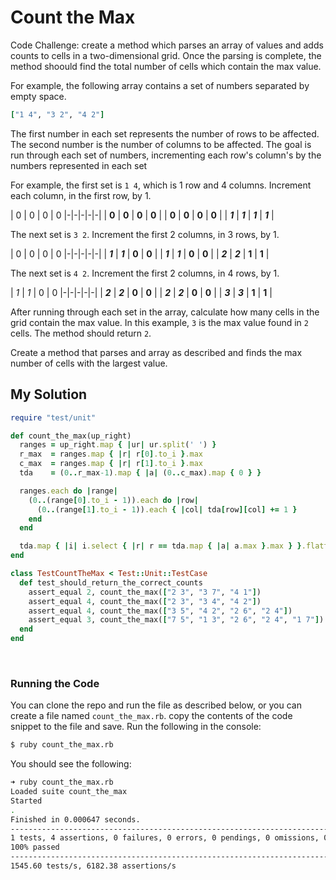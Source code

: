 # Count the Max

Code Challenge: create a method which parses an array of values and adds counts to cells in a two-dimensional grid. Once the parsing is complete, the method shoould find the total number of cells which contain the max value.

For example, the following array contains a set of numbers separated by empty space.

```ruby
["1 4", "3 2", "4 2"]
```

The first number in each set represents the number of rows to be affected. The second number is the number of columns to be affected. The goal is run through each set of numbers, incrementing each row's column's by the numbers represented in each set

For example, the first set is `1 4`, which is 1 row and 4 columns. Increment each column, in the first row, by 1.

| 0 | 0 | 0 | 0
|-|-|-|-|-|
| **0** | **0** | **0** | **0** |
| **0** | **0** | **0** | **0** |
| _**1**_ | _**1**_ | _**1**_ | _**1**_ |

The next set is `3 2`. Increment the first 2 columns, in 3 rows, by 1.

| 0 | 0 | 0 | 0
|-|-|-|-|-|
| _**1**_ | _**1**_ | **0** | **0** |
| _**1**_ | _**1**_ | **0** | **0** |
| _**2**_ | _**2**_ | **1** | **1** |

The next set is `4 2`. Increment the first 2 columns, in 4 rows, by 1.

| _1_ | _1_ | 0 | 0
|-|-|-|-|-|
| _**2**_ | _**2**_ | **0** | **0** |
| _**2**_ | _**2**_ | **0** | **0** |
| _**3**_ | _**3**_ | **1** | **1** |

After running through each set in the array, calculate how many cells in the grid contain the max value. In this example, `3` is the max value found in `2` cells. The method should return `2`.

Create a method that parses and array as described and finds the max number of cells with the largest value.

## My Solution

```ruby
require "test/unit"

def count_the_max(up_right)
  ranges = up_right.map { |ur| ur.split(' ') }
  r_max  = ranges.map { |r| r[0].to_i }.max
  c_max  = ranges.map { |r| r[1].to_i }.max
  tda    = (0..r_max-1).map { |a| (0..c_max).map { 0 } }

  ranges.each do |range|
    (0..(range[0].to_i - 1)).each do |row|
      (0..(range[1].to_i - 1)).each { |col| tda[row][col] += 1 }
    end
  end

  tda.map { |i| i.select { |r| r == tda.map { |a| a.max }.max } }.flatten.size
end

class TestCountTheMax < Test::Unit::TestCase
  def test_should_return_the_correct_counts
    assert_equal 2, count_the_max(["2 3", "3 7", "4 1"])
    assert_equal 4, count_the_max(["2 3", "3 4", "4 2"])
    assert_equal 4, count_the_max(["3 5", "4 2", "2 6", "2 4"])
    assert_equal 3, count_the_max(["7 5", "1 3", "2 6", "2 4", "1 7"])
  end
end
```
<br>

### Running the Code

You can clone the repo and run the file as described below, or you can create a file named `count_the_max.rb`. copy the contents of the code snippet to the file and save. Run the following in the console:

```sh
$ ruby count_the_max.rb
```

You should see the following:

```sh
➜ ruby count_the_max.rb
Loaded suite count_the_max
Started
.
Finished in 0.000647 seconds.
-----------------------------------------------------------------------------------------
1 tests, 4 assertions, 0 failures, 0 errors, 0 pendings, 0 omissions, 0 notifications
100% passed
-----------------------------------------------------------------------------------------
1545.60 tests/s, 6182.38 assertions/s
```